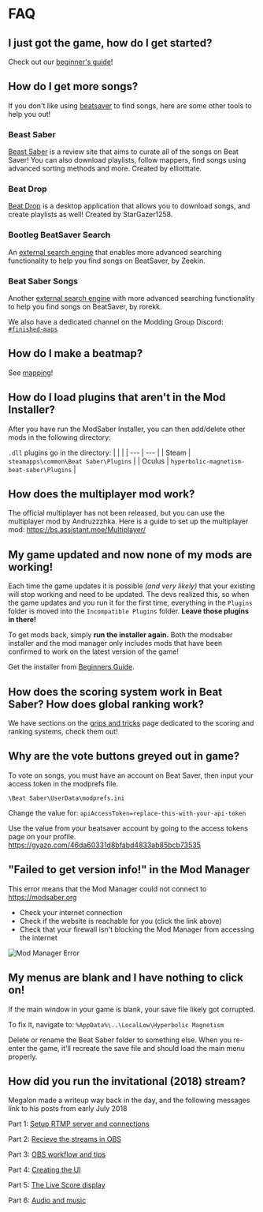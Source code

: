 <!-- TITLE: FAQ -->
<!-- SUBTITLE: Frequently Asked Questions! -->
# FAQ
## I just got the game, how do I get started?
Check out our [beginner's guide](beginners-guide)!

## How do I get more songs?
If you don't like using [beatsaver](https://www.beatsaver.com) to find songs, here are some other tools to help you out!

### Beast Saber
[Beast Saber](https://www.bsaber.com) is a review site that aims to curate all of the songs on Beat Saver! You can also download playlists, follow mappers, find songs using advanced sorting methods and more. Created by elliotttate.

### Beat Drop
[Beat Drop](https://bsaber.com/beatdrop/) is a desktop application that allows you to download songs, and create playlists as well! Created by StarGazer1258.

### Bootleg BeatSaver Search
An [external search engine](http://bootleg-beatsaver.com/) that enables more advanced searching functionality to help you find songs on BeatSaver, by Zeekin.

### Beat Saber Songs
Another [external search engine](https://beatsaber-songs.herokuapp.com/) with more advanced searching functionality to help you find songs on BeatSaver, by rorekk.

We also have a dedicated channel on the Modding Group Discord: [`#finished-maps`](https://discordapp.com/channels/441805394323439646/442342190060929055/)

## How do I make a beatmap?

See [mapping](../mapping)!

## How do I load plugins that aren't in the Mod Installer?

After you have run the ModSaber Installer, you can then add/delete other mods in the following directory:

`.dll` plugins go in the directory:
|  |  |
| --- | --- |
| Steam | `steamapps\common\Beat Saber\Plugins` |
| Oculus | `hyperbolic-magnetism-beat-saber\Plugins` |


## How does the multiplayer mod work?

The official multiplayer has not been released, but you can use the multiplayer mod by Andruzzzhka.
Here is a guide to set up the multiplayer mod: https://bs.assistant.moe/Multiplayer/

## My game updated and now none of my mods are working!
Each time the game updates it is possible *(and very likely)* that your existing will stop working and need to be updated.
The devs realized this, so when the game updates and you run it for the first time, everything in the `Plugins` folder is moved into the `Incompatible Plugins` folder. **Leave those plugins in there!**

To get mods back, simply **run the installer again.**
Both the modsaber installer and the mod manager only includes mods that have been confirmed to work on the latest version of the game!

Get the installer from [Beginners Guide](beginners-guide).

## How does the scoring system work in Beat Saber? How does global ranking work?
We have sections on the [grips and tricks](grips-and-tricks) page dedicated to the scoring and ranking systems, check them out!

## Why are the vote buttons greyed out in game?

To vote on songs, you must have an account on Beat Saver, then input your access token in the modprefs file.

`\Beat Saber\UserData\modprefs.ini`

Change the value for: `apiAccessToken=replace-this-with-your-api-token`

Use the value from your beatsaver account by going to the access tokens page on your profile.
https://gyazo.com/46da60331d8bfabd4833ab85bcb73535

## "Failed to get version info!" in the Mod Manager

This error means that the Mod Manager could not connect to https://modsaber.org
* Check your internet connection
* Check if the website is reachable for you (click the link above)
* Check that your firewall isn't blocking the Mod Manager from accessing the internet

![Mod Manager Error](/uploads/faq/mod-manager-error.png "Mod Manager Error")

## My menus are blank and I have nothing to click on!
If the main window in your game is blank, your save file likely got corrupted.

To fix it, navigate to:
`%AppData%\..\LocalLow\Hyperbolic Magnetism`

Delete or rename the Beat Saber folder to something else. When you re-enter the game, it'll recreate the save file and should load the main menu properly.

## How did you run the invitational (2018) stream?

Megalon made a writeup way back in the day, and the following messages link to his posts from early July 2018

 Part 1: [Setup RTMP server and connections](https://discordapp.com/channels/441805394323439646/441805394323439648/463600705811251200)

Part 2: [Recieve the streams in OBS](https://discordapp.com/channels/441805394323439646/441805394323439648/463603246842511362)

Part 3: [OBS workflow and tips](https://discordapp.com/channels/441805394323439646/441805394323439648/463606263926751233)

Part 4: [Creating the UI](https://discordapp.com/channels/441805394323439646/441805394323439648/463615913405448192)

Part 5: [The Live Score display](https://discordapp.com/channels/441805394323439646/441805394323439648/463621857913077770)

Part 6: [Audio and music](https://discordapp.com/channels/441805394323439646/441805394323439648/463651616235716619)

        